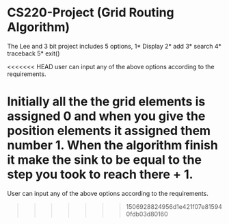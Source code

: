 CS220-Project (Grid Routing Algorithm)
=============
The Lee and 3 bit project includes 5 options, 
  1* Display
  2* add
  3* search
  4* traceback
  5* exit()

<<<<<<< HEAD
user can input any of the above options according to the requirements.

Initially all the the grid elements is assigned 0 and when you give the position elements  it assigned them number 1. 
When the algorithm finish it make the sink to be equal to the step you took to reach there + 1. 
=======
User can input any of the above options according to the requirements.

>>>>>>> 1506928824956d1e421f07e815940fdb03d80160
